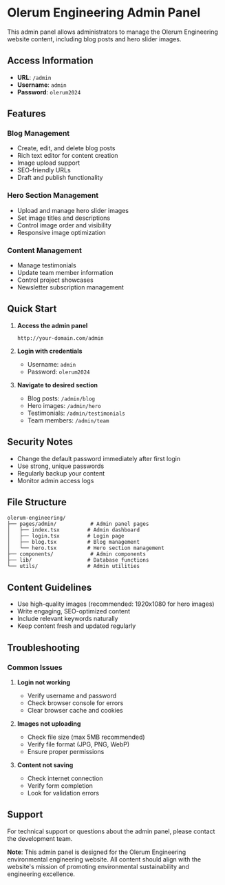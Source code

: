 # Olerum Engineering Admin Panel

This admin panel allows administrators to manage the Olerum Engineering website content, including blog posts and hero slider images.

## Access Information

- **URL**: `/admin`
- **Username**: `admin`
- **Password**: `olerum2024`

## Features

### Blog Management
- Create, edit, and delete blog posts
- Rich text editor for content creation
- Image upload support
- SEO-friendly URLs
- Draft and publish functionality

### Hero Section Management
- Upload and manage hero slider images
- Set image titles and descriptions
- Control image order and visibility
- Responsive image optimization

### Content Management
- Manage testimonials
- Update team member information
- Control project showcases
- Newsletter subscription management

## Quick Start

1. **Access the admin panel**
   ```
   http://your-domain.com/admin
   ```

2. **Login with credentials**
   - Username: `admin`
   - Password: `olerum2024`

3. **Navigate to desired section**
   - Blog posts: `/admin/blog`
   - Hero images: `/admin/hero`
   - Testimonials: `/admin/testimonials`
   - Team members: `/admin/team`

## Security Notes

- Change the default password immediately after first login
- Use strong, unique passwords
- Regularly backup your content
- Monitor admin access logs

## File Structure

```
olerum-engineering/
├── pages/admin/           # Admin panel pages
│   ├── index.tsx         # Admin dashboard
│   ├── login.tsx         # Login page
│   ├── blog.tsx          # Blog management
│   └── hero.tsx          # Hero section management
├── components/            # Admin components
├── lib/                  # Database functions
└── utils/                # Admin utilities
```

## Content Guidelines

- Use high-quality images (recommended: 1920x1080 for hero images)
- Write engaging, SEO-optimized content
- Include relevant keywords naturally
- Keep content fresh and updated regularly

## Troubleshooting

### Common Issues

1. **Login not working**
   - Verify username and password
   - Check browser console for errors
   - Clear browser cache and cookies

2. **Images not uploading**
   - Check file size (max 5MB recommended)
   - Verify file format (JPG, PNG, WebP)
   - Ensure proper permissions

3. **Content not saving**
   - Check internet connection
   - Verify form completion
   - Look for validation errors

## Support

For technical support or questions about the admin panel, please contact the development team.

**Note**: This admin panel is designed for the Olerum Engineering environmental engineering website. All content should align with the website's mission of promoting environmental sustainability and engineering excellence. 